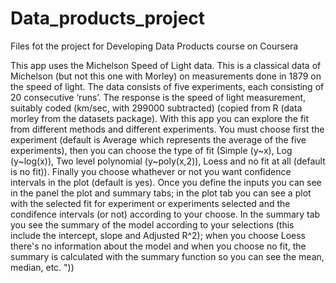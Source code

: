 # Data_products_project
Files fot the project for Developing Data Products course on Coursera 

This app uses the Michelson Speed of Light data. This is a classical 
             data of Michelson (but not this one with Morley) on measurements done 
             in 1879 on the speed of light. The data consists of five experiments, 
             each consisting of 20 consecutive ‘runs’. The response is the speed of 
             light measurement, suitably coded (km/sec, with 299000 subtracted) (copied 
             from R (data morley from the datasets package). With this app you can explore
             the fit from different methods and different experiments.
             You must choose first the experiment (default is 
             Average which represents the average of the five experiments), then you can
             choose the type of fit (Simple (y~x), Log (y~log(x)),
             Two level polynomial (y~poly(x,2)), Loess and no fit at all (default is no fit)).
             Finally you choose whathever or not you want confidence intervals in the plot (default is yes). 
             Once you define the inputs you can see in the panel the plot and summary 
             tabs; in the plot tab you can see a plot with the selected fit for experiment
             or experiments selected and the condifence intervals (or not) according
             to your choose. In the summary tab you see the summary of the model 
             according to your selections (this include the intercept, slope and 
             Adjusted R^2); when you choose Loess there's no information about the model
             and when you choose no fit, the summary is calculated with the summary
             function so you can see the mean, median, etc. "))
